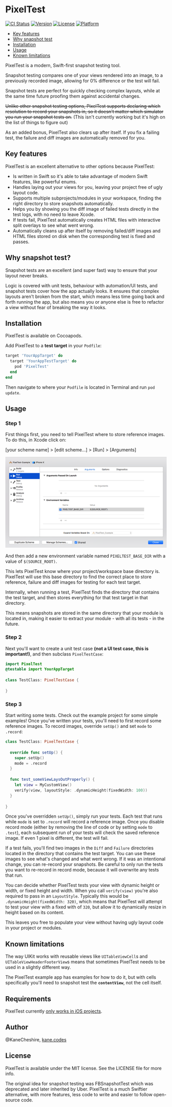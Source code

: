 # PixelTest

[![CI Status](http://img.shields.io/travis/KaneCheshire/PixelTest.svg?style=flat)](https://travis-ci.org/KaneCheshire/PixelTest)
[![Version](https://img.shields.io/cocoapods/v/PixelTest.svg?style=flat)](http://cocoapods.org/pods/PixelTest)
[![License](https://img.shields.io/cocoapods/l/PixelTest.svg?style=flat)](http://cocoapods.org/pods/PixelTest)
[![Platform](https://img.shields.io/cocoapods/p/PixelTest.svg?style=flat)](http://cocoapods.org/pods/PixelTest)

- [Key features](#key-features)
- [Why snapshot test](#why-snapshot-test)
- [Installation](#installation)
- [Usage](#usage)
- [Known limitations](#known-limitations)

PixelTest is a modern, Swift-first snapshot testing tool.

Snapshot testing compares one of your views rendered into an image, to a previously recorded image, allowing for 0% difference or the test will fail.

Snapshot tests are perfect for quickly checking complex layouts, while at the same time future proofing them against accidental changes.

~~Unlike other snapshot testing options, PixelTest supports declaring which resolution to record your snapshots in, so it doesn't matter which simulator you run your snapshot tests on.~~ (This isn't currently working but it's high on the list of things to figure out)

As an added bonus, PixelTest also clears up after itself. If you fix a failing test, the failure and diff images are automatically removed for you.

## Key features

PixelTest is an excellent alternative to other options because PixelTest:

- Is written in Swift so it's able to take advantage of modern Swift features, like powerful enums.
- Handles laying out your views for you, leaving your project free of ugly layout code.
- Supports multiple subprojects/modules in your workspace, finding the right directory to store snapshots automatically.
- Helps you by showing you the diff image of failed tests directly in the test logs, with no need to leave Xcode.
- If tests fail, PixelTest automatically creates HTML files with interactive split overlays to see what went wrong.
- Automatically cleans up after itself by removing failed/diff images and HTML files stored on disk when the corresponding test is fixed and passes.


## Why snapshot test?

Snapshot tests are an excellent (and super fast) way to ensure that your layout never breaks.

 Logic is covered with unit tests, behaviour with automation/UI tests, and snapshot tests cover how the app actually looks. It ensures that complex layouts aren't broken from the start, which means less time going back and forth running the app, but also means you or anyone else is free to refactor a view without fear of breaking the way it looks.

## Installation

PixelTest is available on Cocoapods.

Add PixelTest to a **test target** in your `Podfile`:

```ruby
target 'YourAppTarget' do
  target 'YourAppTestTarget' do
    pod 'PixelTest'
  end
end
```

Then navigate to where your `Podfile` is located in Terminal and run `pod update`.

## Usage

### Step 1

First things first, you need to tell PixelTest where to store reference images. To do this, in Xcode click on:

[your scheme name] > [edit scheme...] > [Run] > [Arguments]

![Scheme Settings](Media/Images/scheme-settings.png)

And then add a new environment variable named `PIXELTEST_BASE_DIR` with a value of `$(SOURCE_ROOT)`.

This lets PixelTest know where your project/workspace base directory is. PixelTest will use this base directory to find the correct place to store reference, failure and diff images for testing for each test target.

Internally, when running a test, PixelTest finds the directory that contains the test target, and then stores everything for that test target in that directory.

This means snapshots are stored in the same directory that your module is located in, making it easier to extract your module - with all its tests - in the future.

### Step 2

Next you'll want to create a unit test case **(not a UI test case, this is important!)**, and then subclass `PixelTestCase`:

```swift
import PixelTest
@testable import YourAppTarget

class TestClass: PixelTestCase {

}
```

### Step 3

Start writing some tests. Check out the example project for some simple examples! Once you've written your tests, you'll need to first record some reference images. To record images, override `setUp()` and set `mode` to `.record`:

```swift
class TestClass: PixelTestCase {

  override func setUp() {
    super.setUp()
    mode = .record
  }

  func test_someViewLaysOutProperly() {
    let view = MyCustomView()
    verify(view, layoutStyle: .dynamicHeight(fixedWidth: 100))
  }

}
```

Once you've overridden `setUp()`, simply run your tests. Each test that runs while `mode` is set to `.record` will record a reference image. Once you disable record mode (either by removing the line of code or by setting `mode` to `.test`), each subsequent run of your tests will check the saved reference image. If even 1 pixel is different, the test will fail.

If a test fails, you'll find two images in the `Diff` and `Failure` directories located in the directory that contains the test target. You can use these images to see what's changed and what went wrong. If it was an intentional change, you can re-record your snapshots. Be careful to only run the tests you want to re-record in record mode, because it will overwrite any tests that run.

You can decide whether PixelTest tests your view with dynamic height or width, or fixed height and width. When you call `verify(view)` you're also required to pass in an `LayoutStyle`. Typically this would be `.dynamicHeight(fixedWidth: 320)`, which means that PixelTest will attempt to test your view with a fixed with of `320`, but allow it to dynamically resize in height based on its content.

This leaves you free to populate your view without having ugly layout code in your project or modules.

## Known limitations

The way UIKit works with reusable views like `UITableViewCell`s and `UITableViewHeaderFooterView`s means that sometimes PixelTest needs to be used in a slightly different way.

The PixelTest example app has examples for how to do it, but with cells specifically you'll need to snapshot test the **`contentView`**, not the cell itself.

## Requirements

PixelTest currently [only works in iOS projects](https://github.com/KaneCheshire/PixelTest/issues/13).

## Author

@KaneCheshire, [kane.codes](http://kanecheshire.com)

## License

PixelTest is available under the MIT license. See the LICENSE file for more info.

The original idea for snapshot testing was FBSnapshotTest which was deprecated and later inherited by Uber. PixelTest is a much Swiftier alternative, with more features, less code to write and easier to follow open-source code.
